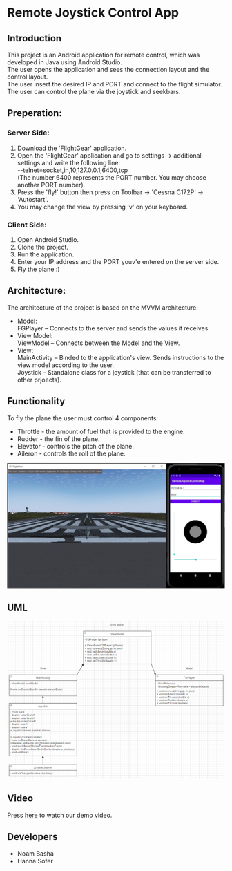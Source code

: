 # Remote Joystick Control App

## Introduction
This project is an Android application for remote control, which was developed in Java using Android Studio.  
The user opens the application and sees the connection layout and the control layout.  
The user insert the desired IP and PORT and connect to the flight simulator.   
The user can control the plane via the joystick and seekbars.  

## Preperation:
### Server Side:
1. Download the 'FlightGear' application.  
2. Open the 'FlightGear' application and go to settings -> additional settings and write the following line:  
--telnet=socket,in,10,127.0.0.1,6400,tcp  
(The number 6400 represents the PORT number. You may choose another PORT number).     
3. Press the 'fly!' button then press on Toolbar -> 'Cessna C172P' -> 'Autostart'.  
4. You may change the view by pressing 'v' on your keyboard.  

### Client Side:
1. Open Android Studio.
2. Clone the project.
3. Run the application.
4. Enter your IP address and the PORT youv'e entered on the server side.
5. Fly the plane :)
	
## Architecture:
The architecture of the project is based on the MVVM architecture:
* Model:  
FGPlayer – Connects to the server and sends the values it receives
* View Model:  
ViewModel – Connects between the Model and the View.
* View:  
MainActivity – Binded to the application's view. Sends instructions to the view model according to the user.   
Joystick – Standalone class for a joystick (that can be transferred to other prjoects).

## Functionality
To fly the plane the user must control 4 components:
* Throttle - the amount of fuel that is provided to the engine.
* Rudder - the fin of the plane.
* Elevator - controls the pitch of the plane.
* Aileron - controls the roll of the plane.

![](/app/src/main/java/com/example/remotejoystickcontrolapp/RemoteJoystickControlAppPhoto.jpeg)

## UML

![](/app/src/main/java/com/example/remotejoystickcontrolapp/RemoteJoystickControlAppUML.jpeg)

## Video

Press [here](/AndroidJoystickRemoteControlApp.mp4) to watch our demo video.

## Developers
* Noam Basha
* Hanna Sofer
